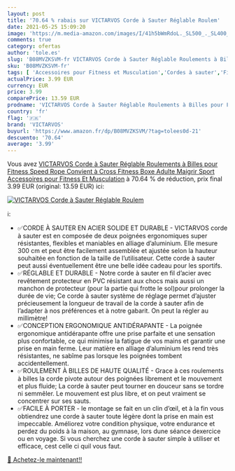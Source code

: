 ```yaml
---
layout: post
title: '70.64 % rabais sur VICTARVOS Corde à Sauter Réglable Roulem'
date: 2021-05-25 15:09:20
image: 'https://m.media-amazon.com/images/I/41h5bWmRdoL._SL500_._SL400_.jpg'
comments: true
category: ofertas
author: 'tole.es'
slug: 'B08MVZKSVM-fr VICTARVOS Corde à Sauter Réglable Roulements à Billes pour...'
sku: 'B08MVZKSVM-fr'
tags: [ 'Accessoires pour Fitness et Musculation','Cordes à sauter','Fitness et Musculation','Sports et Loisirs','victarvos', ]
actualPrice: 3.99 EUR
currency: EUR
price: 3.99
comparePrice: 13.59 EUR
prodname: 'VICTARVOS Corde à Sauter Réglable Roulements à Billes pour Fitness Speed Rope Convient à Cross Fitness Boxe Adulte Maigrir Sport Accessoires pour Fitness Et Musculation'
country: 'fr'
flag: '🇫🇷'
brand: 'VICTARVOS'
buyurl: 'https://www.amazon.fr/dp/B08MVZKSVM/?tag=tolees0d-21'
descuento: '70.64'
average: '3.99'
---
```


Vous avez [VICTARVOS Corde à Sauter Réglable Roulements à Billes pour Fitness Speed Rope Convient à Cross Fitness Boxe Adulte Maigrir Sport Accessoires pour Fitness Et Musculation](https://www.amazon.fr/dp/B08MVZKSVM/?tag=tolees0d-21)  à  70.64 % de réduction, prix final  3.99 EUR (original: 13.59 EUR) ici:

[![VICTARVOS Corde à Sauter Réglable Roulem](https://m.media-amazon.com/images/I/41h5bWmRdoL._SL500_._SL400_.jpg)](https://www.amazon.fr/dp/B08MVZKSVM/?tag=tolees0d-21)

ℹ️:

- ✅CORDE À SAUTER EN ACIER SOLIDE ET DURABLE - VICTARVOS corde à sauter est en composée de deux poignées ergonomiques super résistantes, flexibles et maniables en alliage d’aluminium. Elle mesure 300 cm et peut être facilement assemblée et ajustée selon la hauteur souhaitée en fonction de la taille de l’utilisateur. Cette corde à sauter peut aussi éventuellement être une belle idée cadeau pour les sportifs.
- ✅RÉGLABLE ET DURABLE - Notre corde à sauter en fil d’acier avec revêtement protecteur en PVC résistant aux chocs mais aussi un manchon de protecteur (pour la partie qui frotte le sol)pour prolonger la durée de vie; Ce corde à sauter système de réglage permet d’ajuster précieusement la longueur de travail de la corde à sauter afin de l’adapter à nos préférences et à notre gabarit. On peut la régler au millimètre!
- ✅CONCEPTION ERGONOMIQUE ANTIDÉRAPANTE - La poignée ergonomique antidérapante offre une prise parfaite et une sensation plus confortable, ce qui minimise la fatigue de vos mains et garantir une prise en main ferme. Leur matière en alliage d’aluminium les rend très résistantes, ne sabîme pas lorsque les poignées tombent accidentellement.
- ✅ROULEMENT À BILLES DE HAUTE QUALITÉ - Grace à ces roulements à billes la corde pivote autour des poignées librement et le mouvement et plus fluide; La corde à sauter peut tourner en douceur sans se tordre ni semmêler. Le mouvement est plus libre, et on peut vraiment se concentrer sur ses sauts.
- ✅FACILE À PORTER - le montage se fait en un clin d’œil, et à la fin vous obtiendrez une corde à sauter toute légère dont la prise en main est impeccable. Améliorez votre condition physique, votre endurance et perdez du poids à la maison, au gymnase, lors dune séance dexercice ou en voyage. Si vous cherchez une corde à sauter simple à utiliser et efficace, cest celle ci quil vous faut.

[🛒 Achetez-le maintenant!!](https://www.amazon.fr/dp/B08MVZKSVM/?tag=tolees0d-21)
